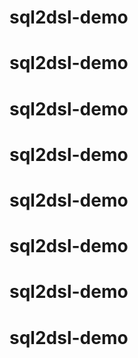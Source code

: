 # sql2dsl-demo
# sql2dsl-demo
# sql2dsl-demo
# sql2dsl-demo
# sql2dsl-demo
# sql2dsl-demo
# sql2dsl-demo
# sql2dsl-demo
